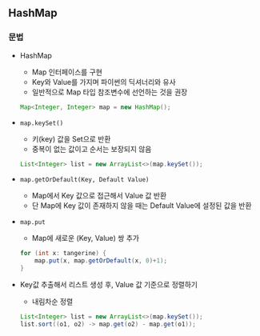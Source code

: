 ## HashMap

### 문법

- HashMap
  - Map 인터페이스를 구현
  - Key와 Value를 가지며 파이썬의 딕셔너리와 유사
  - 일반적으로 Map 타입 참조변수에 선언하는 것을 권장

  ```java
  Map<Integer, Integer> map = new HashMap();
  ```

- `map.keySet()`
  - 키(key) 값을 Set으로 반환
  - 중복이 없는 값이고 순서는 보장되지 않음
  ```java
  List<Integer> list = new ArrayList<>(map.keySet());
  ```

- `map.getOrDefault(Key, Default Value)`
  - Map에서 Key 값으로 접근해서 Value 값 반환
  - 단 Map에 Key 값이 존재하지 않을 때는 Default Value에 설정된 값을 반환
- `map.put`
  - Map에 새로운 (Key, Value) 쌍 추가
  ```java
  for (int x: tangerine) {
      map.put(x, map.getOrDefault(x, 0)+1);
  }
  ```

- Key값 추출해서 리스트 생성 후, Value 값 기준으로 정렬하기
  - 내림차순 정렬
  ```java
  List<Integer> list = new ArrayList<>(map.keySet());
  list.sort((o1, o2) -> map.get(o2) - map.get(o1));
  ```